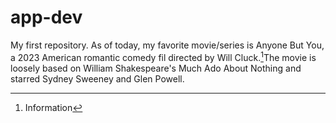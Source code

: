 # app-dev
My first repository.
As of today, my favorite movie/series is Anyone But You, a 2023 American romantic comedy fil directed by Will Cluck.[^1]The movie is loosely based on William Shakespeare's Much Ado About Nothing and starred Sydney Sweeney and Glen Powell.
[^1]: Information
